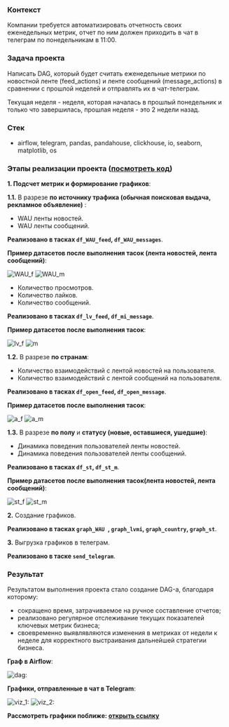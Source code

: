 ### Контекст
Компании требуется автоматизировать отчетность своих еженедельных метрик, отчет по ним должен приходить в чат в телеграм по понедельникам в 11:00.

### Задача проекта
Написать DAG, который будет считать еженедельные метрики по новостной ленте (feed_actions) и ленте сообщений (message_actions) в сравнении с прошлой неделей и отправлять их в чат-телеграм.

Текущая неделя - неделя, которая началась в прошлый понедельник и только что завершилась, прошлая неделя - это 2 недели назад.

### Cтек
 - airflow, telegram, pandas, pandahouse, clickhouse, io, seaborn, matplotlib, os

### Этапы реализации проекта ([посмотреть код](https://github.com/Kateri-Che/weekly-reports-telegram/blob/main/dag_telegram_report.py))

**1. Подсчет метрик и формирование графиков**:

**1.1.** В разрезе **по источнику трафика (обычная поисковая выдача, рекламное объявление)** :
- WAU ленты новостей.
- WAU ленты сообщений.

**Реализовано в тасках `df_WAU_feed`, `df_WAU_messages`**.

**Пример датасетов после выполнения тасок (лента новостей, лента сообщений)**:

![WAU_f](https://github.com/Kateri-Che/weekly-reports-telegram/blob/main/WAU_feed.png)    ![WAU_m](https://github.com/Kateri-Che/weekly-reports-telegram/blob/main/WAU_messages.png)

-	Количество просмотров.
-	Количество лайков.
-	Количество сообщений.

**Реализовано в тасках `df_lv_feed`, `df_mi_message`**.

**Пример датасетов после выполнения тасок**:

![lv_f](https://github.com/Kateri-Che/weekly-reports-telegram/blob/main/likes_views.png) ![m](https://github.com/Kateri-Che/weekly-reports-telegram/blob/main/messages.png)

**1.2.** В разрезе **по странам**:
- Количество взаимодействий с лентой новостей на пользователя. 
- Количество взаимодействий с лентой сообщений на пользователя.
  
**Реализовано в тасках `df_open_feed`, `df_open_message`**.
  
**Пример датасетов после выполнения тасок**:

![a_f](https://github.com/Kateri-Che/weekly-reports-telegram/blob/main/actions_feed.png) ![a_m](https://github.com/Kateri-Che/weekly-reports-telegram/blob/main/actions_messages.png)

**1.3.** В разрезе **по полу** и **статусу (новые, оставшиеся, ушедшие)**:
- Динамика поведения пользователей ленты новостей.
- Динамика поведения пользователей ленты сообщений.  

**Реализовано в тасках `df_st`, `df_st_m`**.

**Пример датасетов после выполнения тасок(лента новостей, лента сообщений)**:

![st_f](https://github.com/Kateri-Che/weekly-reports-telegram/blob/main/gender_status_feed.png) ![st_m](https://github.com/Kateri-Che/weekly-reports-telegram/blob/main/gender_status_messages.png)

**2.** Создание графиков.

**Реализовано в тасках `graph_WAU `, `graph_lvmi`, `graph_country`, `graph_st`**.

**3.** Выгрузка графиков в телеграм.

**Реализовано в таске `send_telegram`**.

### Результат
Результатом выполнения проекта стало создание DAG-а, благодаря которому:
 - сокращено время, затрачиваемое на ручное составление отчетов;
 - реализовано регулярное отслеживание текущих показателей ключевых метрик бизнеса;
 - своевременно выявлявляются изменения в метриках от недели к неделе для корректного выстраивания дальнейшей стратегии бизнеса.

**Граф в Airflow**:

![dag:](https://github.com/Kateri-Che/weekly-reports-telegram/blob/main/telegram_report_dag.png)

**Графики, отправленные в чат в Telegram**:

![viz_1:](https://github.com/Kateri-Che/weekly-reports-telegram/blob/main/screen_1.jpg)  ![viz_2:](https://github.com/Kateri-Che/weekly-reports-telegram/blob/main/screen_2.jpg)

**Рассмотреть графики поближе: [открыть ссылку](https://drive.google.com/drive/folders/1a_bX1HS6_3_ffbbwRxv3E6YKDc1XEJBD?usp=sharing)**
